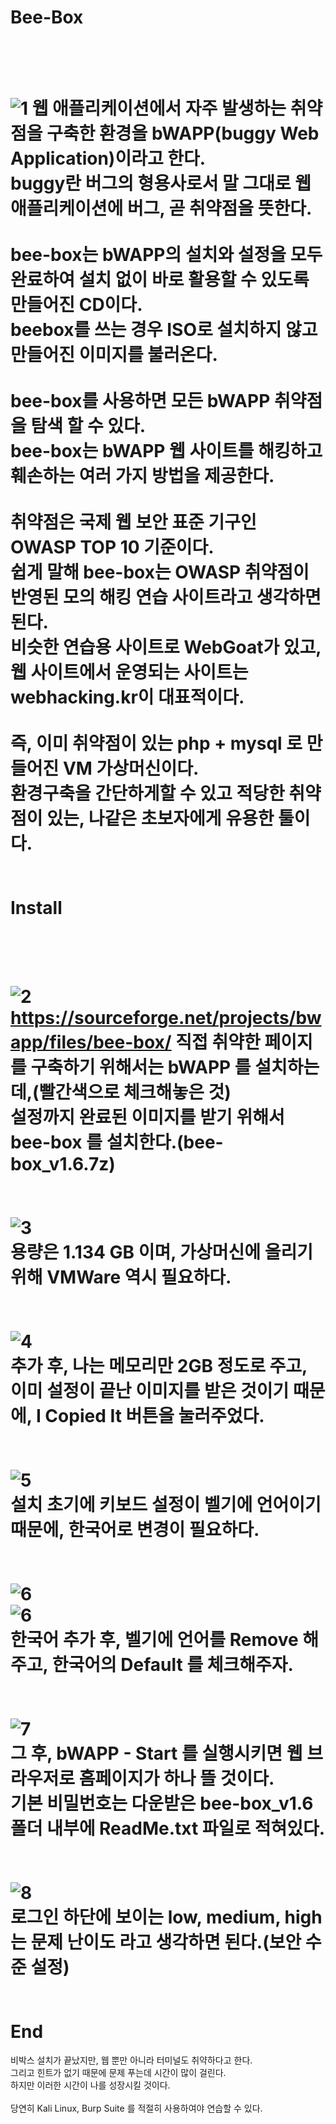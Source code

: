 Bee-Box
==
<br><br>
![1](https://user-images.githubusercontent.com/73854324/157915812-8af6d3f1-174e-4eb5-9ded-68773412dfff.jpg)
웹 애플리케이션에서 자주 발생하는 취약점을 구축한 환경을 bWAPP(buggy Web Application)이라고 한다.   
buggy란 버그의 형용사로서 말 그대로 웹 애플리케이션에 버그, 곧 취약점을 뜻한다.   
<br>
bee-box는 bWAPP의 설치와 설정을 모두 완료하여 설치 없이 바로 활용할 수 있도록 만들어진 CD이다.   
beebox를 쓰는 경우 ISO로 설치하지 않고 만들어진 이미지를 불러온다.   
<br>
bee-box를 사용하면 모든 bWAPP 취약점을 탐색 할 수 있다.   
bee-box는 bWAPP 웹 사이트를 해킹하고 훼손하는 여러 가지 방법을 제공한다.   
<br>
취약점은 국제 웹 보안 표준 기구인 OWASP TOP 10 기준이다.   
쉽게 말해 bee-box는 OWASP 취약점이 반영된 모의 해킹 연습 사이트라고 생각하면 된다.   
비슷한 연습용 사이트로 WebGoat가 있고, 웹 사이트에서 운영되는 사이트는 webhacking.kr이 대표적이다.   
<br>
즉, 이미 취약점이 있는 php + mysql 로 만들어진 VM 가상머신이다.   
환경구축을 간단하게할 수 있고 적당한 취약점이 있는, 나같은 초보자에게 유용한 툴이다.   
<br><br>
Install
==
<br><br>
![2](https://user-images.githubusercontent.com/73854324/157917104-a0231b29-5def-4ccd-9f57-fbe9acd92801.png)<br>
https://sourceforge.net/projects/bwapp/files/bee-box/
직접 취약한 페이지를 구축하기 위해서는 bWAPP 를 설치하는데,(빨간색으로 체크해놓은 것)   
설정까지 완료된 이미지를 받기 위해서 bee-box 를 설치한다.(bee-box_v1.6.7z)   
<br><br>
![3](https://user-images.githubusercontent.com/73854324/157917944-c73b8502-c87e-4648-a32c-023a7d328806.png)<br>
용량은 1.134 GB 이며, 가상머신에 올리기 위해 VMWare 역시 필요하다.   
<br><br>
![4](https://user-images.githubusercontent.com/73854324/157922513-18b0bf1c-7234-4ae3-8ab7-a583a3482b90.png)<br>
추가 후, 나는 메모리만 2GB 정도로 주고,   
이미 설정이 끝난 이미지를 받은 것이기 때문에, I Copied It 버튼을 눌러주었다.   
<br><br>
![5](https://user-images.githubusercontent.com/73854324/157923203-d094c8c4-4092-479a-bfa3-fafebd747a07.png)<br>
설치 초기에 키보드 설정이 벨기에 언어이기 때문에, 한국어로 변경이 필요하다.   
<br><br>
![6](https://user-images.githubusercontent.com/73854324/157923569-a1b52eec-3201-4b02-ab7c-1ff703191f7e.png)<br>
![6](https://user-images.githubusercontent.com/73854324/157923712-e3a8a328-df27-45af-a399-d6dc13fa31d5.png)<br>
한국어 추가 후, 벨기에 언어를 Remove 해주고, 한국어의 Default 를 체크해주자.   
<br><br>
![7](https://user-images.githubusercontent.com/73854324/157923905-d9be23c5-35aa-4c69-a8d6-a6117ee20c0c.png)<br>
그 후, bWAPP - Start 를 실행시키면 웹 브라우저로 홈페이지가 하나 뜰 것이다.   
기본 비밀번호는 다운받은 bee-box_v1.6 폴더 내부에 ReadMe.txt 파일로 적혀있다.   
<br><br>
![8](https://user-images.githubusercontent.com/73854324/157924148-e4194329-1a24-42ee-b669-84622d2efdf0.png)<br>
로그인 하단에 보이는 low, medium, high 는 문제 난이도 라고 생각하면 된다.(보안 수준 설정)   
<br><br>
End
==
비박스 설치가 끝났지만, 웹 뿐만 아니라 터미널도 취약하다고 한다.   
그리고 힌트가 없기 때문에 문제 푸는데 시간이 많이 걸린다.   
하지만 이러한 시간이 나를 성장시킬 것이다.   
<br>
당연히 Kali Linux, Burp Suite 를 적절히 사용하여야 연습할 수 있다.   
